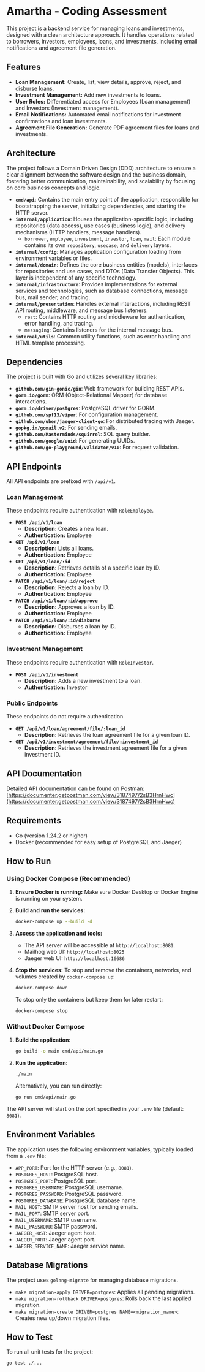 # Amartha - Coding Assessment

This project is a backend service for managing loans and investments, designed with a clean architecture approach. It handles operations related to borrowers, investors, employees, loans, and investments, including email notifications and agreement file generation.

## Features

-   **Loan Management:** Create, list, view details, approve, reject, and disburse loans.
-   **Investment Management:** Add new investments to loans.
-   **User Roles:** Differentiated access for Employees (Loan management) and Investors (Investment management).
-   **Email Notifications:** Automated email notifications for investment confirmations and loan investments.
-   **Agreement File Generation:** Generate PDF agreement files for loans and investments.

## Architecture

The project follows a Domain Driven Design (DDD) architecture to ensure a clear alignment between the software design and the business domain, fostering better communication, maintainability, and scalability by focusing on core business concepts and logic.

-   **`cmd/api`**: Contains the main entry point of the application, responsible for bootstrapping the server, initializing dependencies, and starting the HTTP server.
-   **`internal/application`**: Houses the application-specific logic, including repositories (data access), use cases (business logic), and delivery mechanisms (HTTP handlers, message handlers).
    -   `borrower`, `employee`, `investment`, `investor`, `loan`, `mail`: Each module contains its own `repository`, `usecase`, and `delivery` layers.
-   **`internal/config`**: Manages application configuration loading from environment variables or files.
-   **`internal/domain`**: Defines the core business entities (models), interfaces for repositories and use cases, and DTOs (Data Transfer Objects). This layer is independent of any specific technology.
-   **`internal/infrastructure`**: Provides implementations for external services and technologies, such   as database connections, message bus, mail sender, and tracing.
-   **`internal/presentation`**: Handles external interactions, including REST API routing, middleware, and message bus listeners.
    -   `rest`: Contains HTTP routing and middleware for authentication, error handling, and tracing.
    -   `messaging`: Contains listeners for the internal message bus.
-   **`internal/utils`**: Common utility functions, such as error handling and HTML template processing.

## Dependencies

The project is built with Go and utilizes several key libraries:

-   **`github.com/gin-gonic/gin`**: Web framework for building REST APIs.
-   **`gorm.io/gorm`**: ORM (Object-Relational Mapper) for database interactions.
-   **`gorm.io/driver/postgres`**: PostgreSQL driver for GORM.
-   **`github.com/spf13/viper`**: For configuration management.
-   **`github.com/uber/jaeger-client-go`**: For distributed tracing with Jaeger.
-   **`gopkg.in/gomail.v2`**: For sending emails.
-   **`github.com/Masterminds/squirrel`**: SQL query builder.
-   **`github.com/google/uuid`**: For generating UUIDs.
-   **`github.com/go-playground/validator/v10`**: For request validation.

## API Endpoints

All API endpoints are prefixed with `/api/v1`.

### Loan Management

These endpoints require authentication with `RoleEmployee`.

-   **`POST /api/v1/loan`**
    -   **Description:** Creates a new loan.
    -   **Authentication:** Employee
-   **`GET /api/v1/loan`**
    -   **Description:** Lists all loans.
    -   **Authentication:** Employee
-   **`GET /api/v1/loan/:id`**
    -   **Description:** Retrieves details of a specific loan by ID.
    -   **Authentication:** Employee
-   **`PATCH /api/v1/loan/:id/reject`**
    -   **Description:** Rejects a loan by ID.
    -   **Authentication:** Employee
-   **`PATCH /api/v1/loan/:id/approve`**
    -   **Description:** Approves a loan by ID.
    -   **Authentication:** Employee
-   **`PATCH /api/v1/loan/:id/disburse`**
    -   **Description:** Disburses a loan by ID.
    -   **Authentication:** Employee

### Investment Management

These endpoints require authentication with `RoleInvestor`.

-   **`POST /api/v1/investment`**
    -   **Description:** Adds a new investment to a loan.
    -   **Authentication:** Investor

### Public Endpoints

These endpoints do not require authentication.

-   **`GET /api/v1/loan/agreement/file/:loan_id`**
    -   **Description:** Retrieves the loan agreement file for a given loan ID.
-   **`GET /api/v1/investment/agreement/file/:investment_id`**
    -   **Description:** Retrieves the investment agreement file for a given investment ID.

## API Documentation

Detailed API documentation can be found on Postman: [https://documenter.getpostman.com/view/3187497/2sB3HrnHwc](https://documenter.getpostman.com/view/3187497/2sB3HrnHwc)

## Requirements

-   Go (version 1.24.2 or higher)
-   Docker (recommended for easy setup of PostgreSQL and Jaeger)

## How to Run

### Using Docker Compose (Recommended)

1.  **Ensure Docker is running:** Make sure Docker Desktop or Docker Engine is running on your system.

2.  **Build and run the services:**
    ```bash
    docker-compose up --build -d
    ```

3.  **Access the application and tools:**
    -   The API server will be accessible at `http://localhost:8081`.
    -   Mailhog web UI: `http://localhost:8025`
    -   Jaeger web UI: `http://localhost:16686`

4.  **Stop the services:**
    To stop and remove the containers, networks, and volumes created by `docker-compose up`:
    ```bash
    docker-compose down
    ```
    To stop only the containers but keep them for later restart:
    ```bash
    docker-compose stop
    ```

### Without Docker Compose

1.  **Build the application:**
    ```bash
    go build -o main cmd/api/main.go
    ```

2.  **Run the application:**
    ```bash
    ./main
    ```
    Alternatively, you can run directly:
    ```bash
    go run cmd/api/main.go
    ```

The API server will start on the port specified in your `.env` file (default: `8081`).

## Environment Variables

The application uses the following environment variables, typically loaded from a `.env` file:

-   `APP_PORT`: Port for the HTTP server (e.g., `8081`).
-   `POSTGRES_HOST`: PostgreSQL host.
-   `POSTGRES_PORT`: PostgreSQL port.
-   `POSTGRES_USERNAME`: PostgreSQL username.
-   `POSTGRES_PASSWORD`: PostgreSQL password.
-   `POSTGRES_DATABASE`: PostgreSQL database name.
-   `MAIL_HOST`: SMTP server host for sending emails.
-   `MAIL_PORT`: SMTP server port.
-   `MAIL_USERNAME`: SMTP username.
-   `MAIL_PASSWORD`: SMTP password.
-   `JAEGER_HOST`: Jaeger agent host.
-   `JAEGER_PORT`: Jaeger agent port.
-   `JAEGER_SERVICE_NAME`: Jaeger service name.

## Database Migrations

The project uses `golang-migrate` for managing database migrations.
-   `make migration-apply DRIVER=postgres`: Applies all pending migrations.
-   `make migration-rollback DRIVER=postgres`: Rolls back the last applied migration.
-   `make migration-create DRIVER=postgres NAME=<migration_name>`: Creates new up/down migration files.

## How to Test

To run all unit tests for the project:

```bash
go test ./...
```